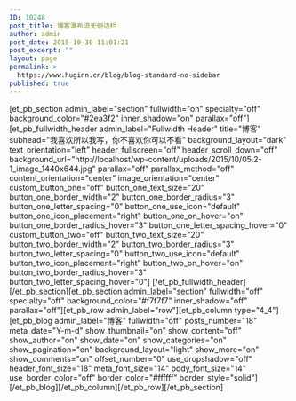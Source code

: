 ```yaml
---
ID: 10248
post_title: 博客瀑布流无侧边栏
author: admin
post_date: 2015-10-30 11:01:21
post_excerpt: ""
layout: page
permalink: >
  https://www.huginn.cn/blog/blog-standard-no-sidebar
published: true
---
```

[et_pb_section admin_label="section" fullwidth="on" specialty="off" background_color="#2ea3f2" inner_shadow="on" parallax="off"][et_pb_fullwidth_header admin_label="Fullwidth Header" title="博客" subhead="我喜欢所以我写，你不喜欢你可以不看" background_layout="dark" text_orientation="left" header_fullscreen="off" header_scroll_down="off" background_url="http://localhost/wp-content/uploads/2015/10/05.2-1_image_1440x644.jpg" parallax="off" parallax_method="off" content_orientation="center" image_orientation="center" custom_button_one="off" button_one_text_size="20" button_one_border_width="2" button_one_border_radius="3" button_one_letter_spacing="0" button_one_use_icon="default" button_one_icon_placement="right" button_one_on_hover="on" button_one_border_radius_hover="3" button_one_letter_spacing_hover="0" custom_button_two="off" button_two_text_size="20" button_two_border_width="2" button_two_border_radius="3" button_two_letter_spacing="0" button_two_use_icon="default" button_two_icon_placement="right" button_two_on_hover="on" button_two_border_radius_hover="3" button_two_letter_spacing_hover="0"] [/et_pb_fullwidth_header][/et_pb_section][et_pb_section admin_label="section" fullwidth="off" specialty="off" background_color="#f7f7f7" inner_shadow="off" parallax="off"][et_pb_row admin_label="row"][et_pb_column type="4_4"][et_pb_blog admin_label="博客" fullwidth="off" posts_number="18" meta_date="Y-m-d" show_thumbnail="on" show_content="off" show_author="on" show_date="on" show_categories="on" show_pagination="on" background_layout="light" show_more="on" show_comments="on" offset_number="0" use_dropshadow="off" header_font_size="18" meta_font_size="14" body_font_size="14" use_border_color="off" border_color="#ffffff" border_style="solid"] [/et_pb_blog][/et_pb_column][/et_pb_row][/et_pb_section]